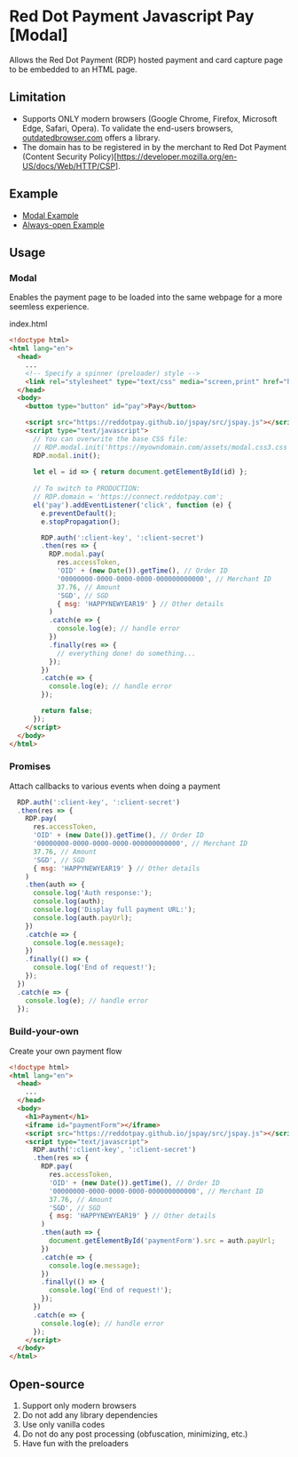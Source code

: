# Red Dot Payment Javascript Pay [Modal]

Allows the Red Dot Payment (RDP) hosted payment and card capture page to be embedded to an HTML page.

## Limitation

- Supports ONLY modern browsers (Google Chrome, Firefox, Microsoft Edge, Safari, Opera). To validate the end-users browsers, [outdatedbrowser.com](http://outdatedbrowser.com/en/how) offers a library.
- The domain has to be registered in by the merchant to Red Dot Payment (Content Security Policy)[https://developer.mozilla.org/en-US/docs/Web/HTTP/CSP].

## Example

- [Modal Example](https://reddotpay.github.io/jspay/example-modal.html)
- [Always-open Example](https://reddotpay.github.io/jspay/example-persistent.html)

## Usage

### Modal

Enables the payment page to be loaded into the same webpage for a more seemless experience.

index.html
~~~HTML
<!doctype html>
<html lang="en">
  <head>
    ...
    <!-- Specify a spinner (preloader) style -->
    <link rel="stylesheet" type="text/css" media="screen,print" href="https://reddotpay.github.io/jspay/modal.loader2.css3.css">
  </head>
  <body>
    <button type="button" id="pay">Pay</button> 

    <script src="https://reddotpay.github.io/jspay/src/jspay.js"></script>
    <script type="text/javascript">
      // You can overwrite the base CSS file:
      // RDP.modal.init('https://myowndomain.com/assets/modal.css3.css');
      RDP.modal.init();
      
      let el = id => { return document.getElementById(id) };
      
      // To switch to PRODUCTION:
      // RDP.domain = 'https://connect.reddotpay.com';
      el('pay').addEventListener('click', function (e) {
        e.preventDefault();
        e.stopPropagation();

        RDP.auth(':client-key', ':client-secret')
        .then(res => {
          RDP.modal.pay(
            res.accessToken,
            'OID' + (new Date()).getTime(), // Order ID
            '00000000-0000-0000-0000-000000000000', // Merchant ID
            37.76, // Amount
            'SGD', // SGD
            { msg: 'HAPPYNEWYEAR19' } // Other details
          )
          .catch(e => {
            console.log(e); // handle error
          })
          .finally(res => {
            // everything done! do something...
          });
        })
        .catch(e => {
          console.log(e); // handle error
        });

        return false;    
      });
    </script>
  </body>
</html>
~~~

### Promises

Attach callbacks to various events when doing a payment

~~~Javascript
  RDP.auth(':client-key', ':client-secret')
  .then(res => {
    RDP.pay(
      res.accessToken,
      'OID' + (new Date()).getTime(), // Order ID
      '00000000-0000-0000-0000-000000000000', // Merchant ID
      37.76, // Amount
      'SGD', // SGD
      { msg: 'HAPPYNEWYEAR19' } // Other details
    )
    .then(auth => {
      console.log('Auth response:');
      console.log(auth);
      console.log('Display full payment URL:');
      console.log(auth.payUrl);
    })
    .catch(e => {
      console.log(e.message);
    })
    .finally(() => {
      console.log('End of request!');
    });
  })
  .catch(e => {
    console.log(e); // handle error
  });
~~~

### Build-your-own

Create your own payment flow

~~~HTML
<!doctype html>
<html lang="en">
  <head>
    ...
  </head>
  <body>
    <h1>Payment</h1>
    <iframe id="paymentForm"></iframe>
    <script src="https://reddotpay.github.io/jspay/src/jspay.js"></script>
    <script type="text/javascript">
      RDP.auth(':client-key', ':client-secret')
      .then(res => {
        RDP.pay(
          res.accessToken,
          'OID' + (new Date()).getTime(), // Order ID
          '00000000-0000-0000-0000-000000000000', // Merchant ID
          37.76, // Amount
          'SGD', // SGD
          { msg: 'HAPPYNEWYEAR19' } // Other details
        )
        .then(auth => {
          document.getElementById('paymentForm').src = auth.payUrl;
        })
        .catch(e => {
          console.log(e.message);
        })
        .finally(() => {
          console.log('End of request!');
        });
      })
      .catch(e => {
        console.log(e); // handle error
      });
    </script>
  </body>
</html>
~~~
## Open-source

1. Support only modern browsers
2. Do not add any library dependencies
3. Use only vanilla codes
4. Do not do any post processing (obfuscation, minimizing, etc.)
5. Have fun with the preloaders

